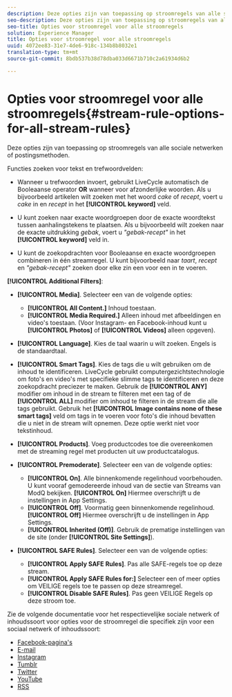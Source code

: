 ```yaml
---
description: Deze opties zijn van toepassing op stroomregels van alle sociale netwerken of postingsmethoden.
seo-description: Deze opties zijn van toepassing op stroomregels van alle sociale netwerken of postingsmethoden.
seo-title: Opties voor stroomregel voor alle stroomregels
solution: Experience Manager
title: Opties voor stroomregel voor alle stroomregels
uuid: 4072ee83-31e7-4de6-918c-134b8b8032e1
translation-type: tm+mt
source-git-commit: 8bdb537b38d78dba033d6671b710c2a61934d6b2

---
```



# Opties voor stroomregel voor alle stroomregels{#stream-rule-options-for-all-stream-rules}

Deze opties zijn van toepassing op stroomregels van alle sociale netwerken of postingsmethoden.

Functies zoeken voor tekst en trefwoordvelden:

* Wanneer u trefwoorden invoert, gebruikt LiveCycle automatisch de Booleaanse operator **OR** wanneer voor afzonderlijke woorden. Als u bijvoorbeeld artikelen wilt zoeken met het woord *cake* of *recept*, voert u *cake* in en *recept* in het **[!UICONTROL keyword]** veld.

* U kunt zoeken naar exacte woordgroepen door de exacte woordtekst tussen aanhalingstekens te plaatsen. Als u bijvoorbeeld wilt zoeken naar de exacte uitdrukking *gebak*, voert u *&quot;gebak-recept&quot;* in het **[!UICONTROL keyword]** veld in.

* U kunt de zoekopdrachten voor Booleaanse en exacte woordgroepen combineren in één streamregel. U kunt bijvoorbeeld naar *taart*, *recept* en *&quot;gebak-recept&quot;* zoeken door elke zin een voor een in te voeren.

**[!UICONTROL Additional Filters]**:

* **[!UICONTROL Media]**. Selecteer een van de volgende opties:

   * **[!UICONTROL All Content.]** Inhoud toestaan.
   * **[!UICONTROL Media Required.]** Alleen inhoud met afbeeldingen en video&#39;s toestaan. (Voor Instagram- en Facebook-inhoud kunt u **[!UICONTROL Photos]** of **[!UICONTROL Videos]** alleen opgeven).

* **[!UICONTROL Language]**. Kies de taal waarin u wilt zoeken. Engels is de standaardtaal.
* **[!UICONTROL Smart Tags]**. Kies de tags die u wilt gebruiken om de inhoud te identificeren. LiveCycle gebruikt computergezichtstechnologie om foto&#39;s en video&#39;s met specifieke slimme tags te identificeren en deze zoekopdracht preciezer te maken. Gebruik de **[!UICONTROL ANY]** modifier om inhoud in de stream te filteren met een tag of de **[!UICONTROL ALL]** modifier om inhoud te filteren in de stream die alle tags gebruikt. Gebruik het **[!UICONTROL Image contains none of these smart tags]** veld om tags in te voeren voor foto&#39;s die inhoud bevatten die u niet in de stream wilt opnemen. Deze optie werkt niet voor tekstinhoud.

* **[!UICONTROL Products]**. Voeg productcodes toe die overeenkomen met de streaming regel met producten uit uw productcatalogus.
* **[!UICONTROL Premoderate]**. Selecteer een van de volgende opties:

   * **[!UICONTROL On]**. Alle binnenkomende regelinhoud voorbehouden. U kunt vooraf gemodereerde inhoud van de sectie van Streams van ModQ bekijken. **[!UICONTROL On]** Hiermee overschrijft u de instellingen in App Settings.
   * **[!UICONTROL Off]**. Voormatig geen binnenkomende regelinhoud. **[!UICONTROL Off]** Hiermee overschrijft u de instellingen in App Settings.
   * **[!UICONTROL Inherited (Off)]**. Gebruik de prematige instellingen van de site (onder **[!UICONTROL Site Settings]**).

* **[!UICONTROL SAFE Rules]**. Selecteer een van de volgende opties:
   * **[!UICONTROL Apply SAFE Rules]**. Pas alle SAFE-regels toe op deze stream.
   * **[!UICONTROL Apply SAFE Rules for:]** Selecteer een of meer opties om VEILIGE regels toe te passen op deze streamregel.
   * **[!UICONTROL Disable SAFE Rules]**. Pas geen VEILIGE Regels op deze stroom toe.

Zie de volgende documentatie voor het respectievelijke sociale netwerk of inhoudssoort voor opties voor de stroomregel die specifiek zijn voor een sociaal netwerk of inhoudssoort:

* [Facebook-pagina&#39;s](../c-streams/c-facebook-page-rules.md#c_facebook_page_rules)
* [E-mail](../c-streams/c-email-rules.md#c_email_rules)
* [Instagram](../c-streams/c-instagram-rules.md#c_instagram_rules)
* [Tumblr](../c-streams/c-tumblr-rules.md#c_tumblr_rules)
* [Twitter](../c-streams/c-twitter-rules.md#c_twitter_rules)
* [YouTube](../c-streams/c-youtube-rules/c-youtube-rules.md#c_youtube_rules)
* [RSS](../c-streams/c-rss-rules-streams.md#c_rss_rules_streams)
